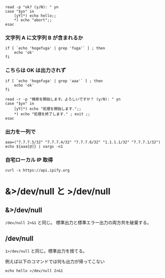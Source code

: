 ```
read -p "ok? (y/N): " yn
case "$yn" in
    [yY]*) echo hello;;
    *) echo "abort";;
esac
```

### 文字列 A に文字列 B が含まれるか

```
if [ `echo 'hogefuga' | grep 'fuga'` ] ; then
    echo 'ok'
fi
```

### こちらは OK は出力されず

```
if [ `echo 'hogefuga' | grep 'aaa'` ] ; then
    echo 'ok'
fi

read -r -p "検索を開始します。よろしいですか？ (y/N): " yn
case "$yn" in
    [yY]*) echo "処理を開始します.";;
    *) echo "処理を終了します." ; exit ;;
esac
```

### 出力を一列で

```
aaa=("7.7.7.5/32" "7.7.7.4/32" "7.7.7.6/32" "1.1.1.1/32" "7.7.7.1/32")
echo ${aaa[@]} | xargs -n1
```

### 自宅ローカル IP 取得

```
curl -s https://api.ipify.org
```

# &>/dev/null と >/dev/null

## &>/dev/null

`/dev/null 2>&1` と同じ。
標準出力と標準エラー出力の両方共を破棄する。

## /dev/null

`1>/dev/null` と同じ。標準出力を捨てる。

例えば以下のコマンドでは何も出力が帰ってこない

```
echo hello >/dev/null 2>&1
```
